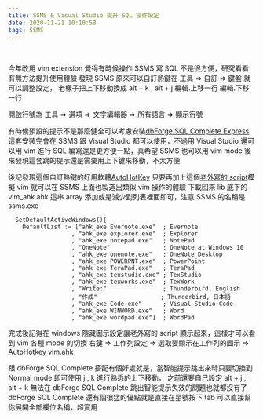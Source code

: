 ```yaml
---
title: SSMS & Visual Studio 提升 SQL 操作設定
date: 2020-11-21 10:10:58
tags: SSMS
---
```

&nbsp;
<!-- more -->

今年改用 vim extension 覺得有時候操作 SSMS 寫 SQL 不是很方便，研究看看有無方法提升使用體驗
發現 SSMS 原來可以自訂熱鍵在 工具 => 自訂 => 鍵盤 就可以調整設定， 老樣子把上下移動換成  alt + k , alt + j
編輯.上移一行
編輯.下移一行

開啟行號為 工具 => 選項 => 文字編輯器 => 所有語言 => 顯示行號

有時候預設的提示不是那麼健全可以考慮安裝[dbForge SQL Complete Express](https://www.devart.com/dbforge/sql/sqlcomplete/download.html)
這套安裝完會在 SSMS 跟 Visual Studio 都可以使用，不過用 Visual Studio 還可以用 vim 進行 SQL 編寫還是更方便一點，真希望 SSMS 也可以用 vim mode
後來發現這套跳的提示還是需要用上下鍵來移動，不太方便

後記發現這個自訂熱鍵的好用軟體[AutoHotKey](https://www.autohotkey.com/)
只要再加上這個[老外寫的 script](https://github.com/rcmdnk/vim_ahk)模擬 vim 就可以在 SSMS 上面也製造出類似 vim 操作的體驗
下載回來 lib 底下的 vim_ahk.ahk 這串 array 添加或是減少到列表裡面即可，注意 SSMS 的名稱是 ssms.exe
```
  SetDefaultActiveWindows(){
    DefaultList := ["ahk_exe Evernote.exe"  ; Evernote
                  , "ahk_exe explorer.exe"  ; Explorer
                  , "ahk_exe notepad.exe"   ; NotePad
                  , "OneNote"               ; OneNote at Windows 10
                  , "ahk_exe onenote.exe"   ; OneNote Desktop
                  , "ahk_exe POWERPNT.exe"  ; PowerPoint
                  , "ahk_exe TeraPad.exe"   ; TeraPad
                  , "ahk_exe texstudio.exe" ; TexStudio
                  , "ahk_exe texworks.exe"  ; TexWork
                  , "Write:"                ; Thunderbird, English
                  , "作成"                  ; Thunderbird, 日本語
                  , "ahk_exe Code.exe"      ; Visual Studio Code
                  , "ahk_exe WINWORD.exe"   ; Word
                  , "ahk_exe wordpad.exe"]  ; WordPad
```
完成後記得在 windows 隱藏圖示設定讓老外寫的 script 顯示起來，這樣才可以看到 vim 各種 mode 的切換
右鍵 => 工作列設定 => 選取要顯示在工作列的圖示 => AutoHotkey vim.ahk

跟 dbForge SQL Complete 搭配有個好處就是，當智能提示跳出來時只要切換到 Normal mode 即可使用 j , k 進行熟悉的上下移動，
之前還要自己設定 alt + j , alt + k 無法在 dbForge SQL Complete 跳出智能提示失效的問題也就都沒有了
dbForge SQL Complete 還有個很猛的優點就是直接在星號按下 tab 可以直接幫你展開全部欄位名稱，超實用
